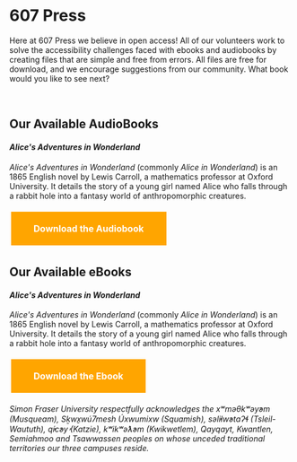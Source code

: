 # 607 Press 

Here at 607 Press we believe in open access! All of our volunteers work to solve the accessibility challenges faced with ebooks and audiobooks by creating files that are simple and free from errors. All files are free for download, and we encourage suggestions from our community. What book would you like to see next?

<br>

## Our Available AudioBooks

#### *Alice's Adventures in Wonderland* 

*Alice's Adventures in Wonderland* (commonly *Alice in Wonderland*) is an 1865 English novel by Lewis Carroll, a mathematics professor at Oxford University. It details the story of a young girl named Alice who falls through a rabbit hole into a fantasy world of anthropomorphic creatures.

  
<head>
<style>
.button {
  background-color: #FFA500;
  border: none;
  color: white;
  font-weight: bold;
  padding: 20px 40px;
  text-align: center;
  text-decoration: none;
  display: inline-block;
  font-size: 16px;
  margin: 6px 3px;
  cursor: pointer;
}
</style>
</head>
<body>

<a href="https://lmgtfy.app/?q=How+to+Download+an+Audiobook" class="button">Download the Audiobook</a>

</body>

  
## Our Available eBooks


#### *Alice's Adventures in Wonderland* 

*Alice's Adventures in Wonderland* (commonly *Alice in Wonderland*) is an 1865 English novel by Lewis Carroll, a mathematics professor at Oxford University. It details the story of a young girl named Alice who falls through a rabbit hole into a fantasy world of anthropomorphic creatures.


<a href="https://lmgtfy.app/?q=How+to+Download+an+Ebook" class="button">Download the Ebook</a>







*Simon Fraser University respectfully acknowledges the xʷməθkʷəy̓əm (Musqueam), Sḵwx̱wú7mesh Úxwumixw (Squamish), səl̓ilw̓ətaʔɬ (Tsleil-Waututh), q̓íc̓əy̓ (Katzie), kʷikʷəƛ̓əm (Kwikwetlem), Qayqayt, Kwantlen, Semiahmoo and Tsawwassen peoples on whose unceded traditional territories our three campuses reside.*
